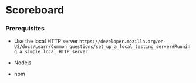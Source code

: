 # Scoreboard

### Prerequisites
- Use the local HTTP server `https://developer.mozilla.org/en-US/docs/Learn/Common_questions/set_up_a_local_testing_server#Running_a_simple_local_HTTP_server`

- Nodejs 

- npm
